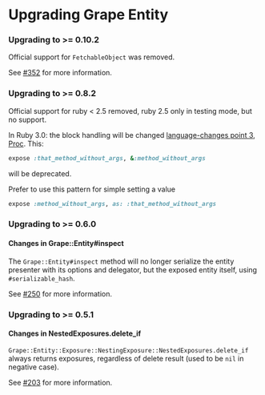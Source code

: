 # Upgrading Grape Entity


### Upgrading to >= 0.10.2
Official support for `FetchableObject` was removed.

See [#352](https://github.com/ruby-grape/grape-entity/pull/369) for more information.

### Upgrading to >= 0.8.2

Official support for ruby < 2.5 removed, ruby 2.5 only in testing mode, but no support.

In Ruby 3.0: the block handling will be changed
[language-changes point 3, Proc](https://github.com/ruby/ruby/blob/v3_0_0_preview1/NEWS.md#language-changes).
This:
```ruby
expose :that_method_without_args, &:method_without_args
```
will be deprecated.

Prefer to use this pattern for simple setting a value
```ruby
expose :method_without_args, as: :that_method_without_args
```

### Upgrading to >= 0.6.0

#### Changes in Grape::Entity#inspect

The `Grape::Entity#inspect` method will no longer serialize the entity presenter with its options and delegator, but the exposed entity itself, using `#serializable_hash`.

See [#250](https://github.com/ruby-grape/grape-entity/pull/250) for more information.

### Upgrading to >= 0.5.1

#### Changes in NestedExposures.delete_if

`Grape::Entity::Exposure::NestingExposure::NestedExposures.delete_if` always returns exposures, regardless of delete result (used to be `nil` in negative case).

See [#203](https://github.com/ruby-grape/grape-entity/pull/203) for more information.
